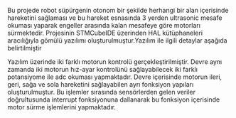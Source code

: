 Bu projede robot süpürgenin otonom bir şekilde herhangi bir alan içerisinde hareketini sağlaması ve bu hareket esnasında 3 yerden ultrasonic mesafe okuması yaparak engeller arasında kalan mesafeye göre motorları sürmektedir. Projesinin STMCubeIDE üzerinden HAL kütüphaneleri aracılığıyla gömülü yazılımı oluşturulmuştur.Yazılım ile ilgili detaylar aşağıda belirtilmiştir

Yazılım üzerinde iki farklı motorun kontrolü gerçekleştirilmiştir. Devre aynı zamanda iki motorun hız-ayar kontrolünü sağlayabilecek iki farklı potansiyome ile adc okuması yapmaktadır. Devre içerisinde motorun ileri, geri, sağa ve sola hareketini sağlayabilen ayrı fonksiyon yapıları oluşturulmuştur. Bu işlemler sırasında sensörlerden gelen veriler doğrultusunda interrupt fonksiyonuna dallanarak bu fonksiyon içerisinde motor sürme işlemlerini yapmaktadır.
